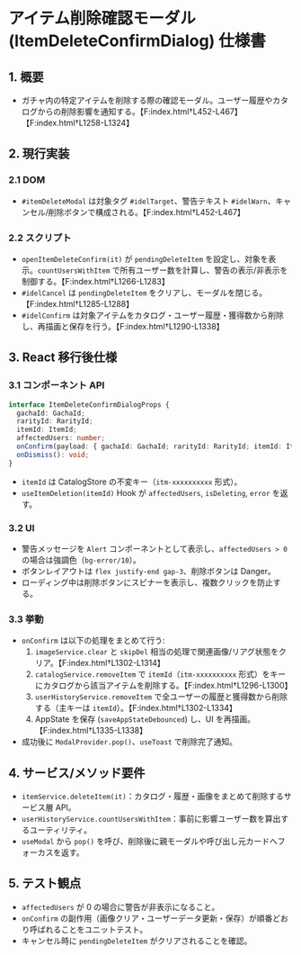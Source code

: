 # アイテム削除確認モーダル (ItemDeleteConfirmDialog) 仕様書

## 1. 概要
- ガチャ内の特定アイテムを削除する際の確認モーダル。ユーザー履歴やカタログからの削除影響を通知する。【F:index.html†L452-L467】【F:index.html†L1258-L1324】

## 2. 現行実装
### 2.1 DOM
- `#itemDeleteModal` は対象タグ `#idelTarget`、警告テキスト `#idelWarn`、キャンセル/削除ボタンで構成される。【F:index.html†L452-L467】

### 2.2 スクリプト
- `openItemDeleteConfirm(it)` が `pendingDeleteItem` を設定し、対象を表示。`countUsersWithItem` で所有ユーザー数を計算し、警告の表示/非表示を制御する。【F:index.html†L1266-L1283】
- `#idelCancel` は `pendingDeleteItem` をクリアし、モーダルを閉じる。【F:index.html†L1285-L1288】
- `#idelConfirm` は対象アイテムをカタログ・ユーザー履歴・獲得数から削除し、再描画と保存を行う。【F:index.html†L1290-L1338】

## 3. React 移行後仕様
### 3.1 コンポーネント API
```ts
interface ItemDeleteConfirmDialogProps {
  gachaId: GachaId;
  rarityId: RarityId;
  itemId: ItemId;
  affectedUsers: number;
  onConfirm(payload: { gachaId: GachaId; rarityId: RarityId; itemId: ItemId }): Promise<void> | void;
  onDismiss(): void;
}
```
- `itemId` は CatalogStore の不変キー（`itm-xxxxxxxxxx` 形式）。
- `useItemDeletion(itemId)` Hook が `affectedUsers`, `isDeleting`, `error` を返す。

### 3.2 UI
- 警告メッセージを `Alert` コンポーネントとして表示し、`affectedUsers > 0` の場合は強調色（`bg-error/10`）。
- ボタンレイアウトは `flex justify-end gap-3`、削除ボタンは Danger。
- ローディング中は削除ボタンにスピナーを表示し、複数クリックを防止する。

### 3.3 挙動
- `onConfirm` は以下の処理をまとめて行う:
  1. `imageService.clear` と `skipDel` 相当の処理で関連画像/リアグ状態をクリア。【F:index.html†L1302-L1314】
  2. `catalogService.removeItem` で `itemId`（`itm-xxxxxxxxxx` 形式）をキーにカタログから該当アイテムを削除する。【F:index.html†L1296-L1300】
  3. `userHistoryService.removeItem` で全ユーザーの履歴と獲得数から削除する（主キーは `itemId`）。【F:index.html†L1302-L1334】
  4. AppState を保存 (`saveAppStateDebounced`) し、UI を再描画。【F:index.html†L1335-L1338】
- 成功後に `ModalProvider.pop()`、`useToast` で削除完了通知。

## 4. サービス/メソッド要件
- `itemService.deleteItem(it)`：カタログ・履歴・画像をまとめて削除するサービス層 API。
- `userHistoryService.countUsersWithItem`：事前に影響ユーザー数を算出するユーティリティ。
- `useModal` から `pop()` を呼び、削除後に親モーダルや呼び出し元カードへフォーカスを返す。

## 5. テスト観点
- `affectedUsers` が 0 の場合に警告が非表示になること。
- `onConfirm` の副作用（画像クリア・ユーザーデータ更新・保存）が順番どおり呼ばれることをユニットテスト。
- キャンセル時に `pendingDeleteItem` がクリアされることを確認。
